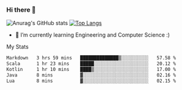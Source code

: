 ### Hi there 👋

![Anurag's GitHub stats](https://github-readme-stats.vercel.app/api?username=MatteoIorio11&show_icons=true&theme=dark) 
[![Top Langs](https://github-readme-stats.vercel.app/api/top-langs/?username=MatteoIorio11&theme=dark)](https://github.com/MatteoIorio11/github-readme-stats)

- 🌱 I’m currently learning Engineering and Computer Science :)

<!--
**MatteoIorio11/MatteoIorio11** is a ✨ _special_ ✨ repository because its `README.md` (this file) appears on your GitHub profile.

Here are some ideas to get you started:

- 🔭 I’m currently working on ...
- 🌱 I’m currently learning ...
- 👯 I’m looking to collaborate on ...
- 🤔 I’m looking for help with ...
- 💬 Ask me about ...
- 📫 How to reach me: ...
- 😄 Pronouns: ...
- ⚡ Fun fact: ...
-->
My Stats
<!--START_SECTION:waka-->

```txt
Markdown   3 hrs 59 mins   ██████████████▒░░░░░░░░░░   57.58 %
Scala      1 hr 23 mins    █████░░░░░░░░░░░░░░░░░░░░   20.12 %
Kotlin     1 hr 10 mins    ████▒░░░░░░░░░░░░░░░░░░░░   17.00 %
Java       8 mins          ▓░░░░░░░░░░░░░░░░░░░░░░░░   02.16 %
Lua        8 mins          ▓░░░░░░░░░░░░░░░░░░░░░░░░   02.15 %
```

<!--END_SECTION:waka-->
